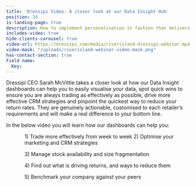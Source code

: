 ```yaml
---
title: 'Dressipi Video: A closer look at our Data Insight Hub'
position: 34
is-landing-page: true
description: How to implement personalisation in fashion that delivers real results.
includes-video: true
hide-clients-carousel: true
video-url: https://dressipi.com/media/riverisland-dressipi-webinar.mp4
video-mask: "/uploads/riverisland-webinar-video-mask.png"
has-contact-section: true
Field name:
  Key: 
---
```


Dressipi CEO Sarah McVittie takes a closer look at how our Data Insight dashboards can help you to easily visualise your data, spot quick wins to ensure you are always trading as effectively as possible, drive more effective CRM strategies and pinpoint the quickest way to reduce your return rates. They are genuinely actionable, customised to each retailer’s requirements and will make a real difference to your bottom line.

In the below video you will learn how our dashboards can help you:

<p style="padding-left: 50px;"> 1) Trade more effectively from week to week
2) Optimise your marketing and CRM strategies </p>
<p style="padding-left: 50px;"> 3) Manage stock availability and size fragmentation </p>
<p style="padding-left: 50px;"> 4) Find out what is driving returns, and ways to reduce them </p>
<p style="padding-left: 50px;"> 5) Benchmark your company against your peers </p>
